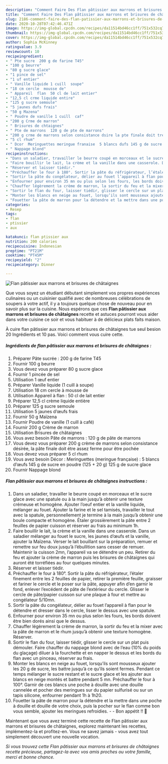 ```yaml
---
description: "Comment Faire Des Flan pâtissier aux marrons et brisures de châtaignes"
title: "Comment Faire Des Flan pâtissier aux marrons et brisures de châtaignes"
slug: 2186-comment-faire-des-flan-patissier-aux-marrons-et-brisures-de-chataignes
date: 2020-10-28T07:42:46.471Z
image: https://img-global.cpcdn.com/recipes/da11514bd46cc1ff/751x532cq70/flan-patissier-aux-marrons-et-brisures-de-chataignes-photo-principale-de-la-recette.jpg
thumbnail: https://img-global.cpcdn.com/recipes/da11514bd46cc1ff/751x532cq70/flan-patissier-aux-marrons-et-brisures-de-chataignes-photo-principale-de-la-recette.jpg
cover: https://img-global.cpcdn.com/recipes/da11514bd46cc1ff/751x532cq70/flan-patissier-aux-marrons-et-brisures-de-chataignes-photo-principale-de-la-recette.jpg
author: Sophia McKinney
ratingvalue: 3.9
reviewcount: 10
recipeingredient:
- " Pte sucre  200 g de farine T45"
- "100 g beurre"
- "80 g sucre glace"
- "1 pince de sel"
- "1 uf entier"
- " Vanille liquide 1 cuill  soupe"
- "18 cm cercle  mousse de"
- " Appareil  flan  50 cl de lait entier"
- "12,5 cl crme liquide entire"
- "125 g sucre semoule"
- "5 jaunes dufs frais"
- "50 g Mazena"
- " Poudre de vanille 1 cuill  caf"
- "200 g Crme de marron"
- " Brisures de chtaignes"
- " Pte de marrons  120 g de pte de marrons"
- "200 g crme de marrons selon consistance dsire la pte finale doit tre assez ferme pour tre poche"
- "5 cl rhum"
- " Dcor  Meringuettes meringue franaise  5 blancs dufs 145 g de sucre en poudre 125  20 g 125 g de sucre glace"
- " Nappage blond"
recipeinstructions:
- "Dans un saladier, travailler le beurre coupé en morceaux et le sucre glace avec une spatule ou à la main jusqu’à obtenir une texture crémeuse et homogène. Ajouter l’oeuf entier et la vanille liquide, mélanger au fouet. Ajouter la farine et le sel tamisés, travailler le tout avec la spatule, personnellement je termine à la main jusqu’à obtenir une boule compacte et homogène. Étaler grossièrement la pâte entre 2 feuilles de papier cuisson et réserver au frais au minimum 1h."
- "Faire bouillir le lait, la crème et la vanille dans une casserole. Dans un saladier mélanger au fouet le sucre, les jaunes d’œufs et la vanille, ajouter la Maïzena. Verser le lait bouillant sur la préparation, remuer et remettre sur feu doux jusqu’à l’ébullition sans cesser de remuer. Maintenir la cuisson 2mn, l’appareil va se détendre un peu. Retirer du feu et ajouter la crème de marron puis les brisures de châtaignes qui auront été torréfiées au four quelques minutes."
- "Réserver et laisser tiédir."
- "Préchauffer le four à 180°. Sortir la pâte du réfrigérateur, l’étaler finement entre les 2 feuilles de papier, retirer la première feuille, graisser et fariner le cercle et le poser sur la pâte, appuyer afin d’en garnir le fond, enlever l’excédent de pâte de l’extérieur du cercle. Glisser le cercle de pâte/papier cuisson sur une plaque à four et mettre au congélateur 5/10mn."
- "Sortir la pâte du congélateur, délier au fouet l’appareil à flan pour le détendre et dresser dans le cercle, lisser le dessus avec une spatule."
- "Enfourner pour environ 35 mn ou plus selon les fours, les bords doivent être bien dorés ainsi que le dessus."
- "Chauffer légèrement la crème de marron, la sortir du feu et la mixer avec la pâte de marron et le rhum jusqu’à obtenir une texture homogène. Réserver."
- "Sortir le flan du four, laisser tiédir, glisser le cercle sur un plat puis démouler. Faire chauffer du nappage blond avec de l’eau (10% du poids du glaçage) diluer à la fourchette et en napper le dessus et les bords du flan avec un pinceau, réserver au frais."
- "Monter les blancs en neige au fouet, lorsqu’ils sont mousseux ajouter les 20 g de sucre, les battre jusqu’à ce qu’ils soient fermes. Pendant ce temps mélanger le sucre restant et le sucre glace et les ajouter aux blancs en neige montés et battre pendant 5 mn. Préchauffer le four à 100°. Garnir de ces blancs une poche à douille avec une douille cannelée et pocher des meringues sur du papier sulfurisé ou sur un tapis silicone, enfourner pendant 1h à 1h20."
- "Fouetter la pâte de marron pour la détendre et la mettre dans une poche à douille et douille de votre choix, puis la pocher sur le flan comme bon vous semble, ajouter les meringues refroidies.  Bon appétit !! 🍴"
categories:
- Resep
tags:
- flan
- ptissier
- aux

katakunci: flan ptissier aux 
nutrition: 200 calories
recipecuisine: Indonesian
preptime: "PT21M"
cooktime: "PT45M"
recipeyield: "2"
recipecategory: Dinner

---
```



![Flan pâtissier aux marrons et brisures de châtaignes](https://img-global.cpcdn.com/recipes/da11514bd46cc1ff/751x532cq70/flan-patissier-aux-marrons-et-brisures-de-chataignes-photo-principale-de-la-recette.jpg)

Que vous soyez un étudiant débutant simplement vos propres expériences culinaires ou un cuisinier qualifié avec de nombreuses célébrations de soupers à votre actif, il y a toujours quelque chose de nouveau pour en savoir plus sur la cuisine. Nous espérons que ces <strong> Flan pâtissier aux marrons et brisures de châtaignes </strong> recette et astuces pourront vous aider dans votre cuisine ce soir et vous habituer à de délicieux plats faits maison.

<!--inarticleads1-->

À cuire flan pâtissier aux marrons et brisures de châtaignes tue seul besion 20 Ingrédients et 10 pas. Voici comment vous cuire cette.

##### Ingrédients de flan pâtissier aux marrons et brisures de châtaignes :

1. Préparer  Pâte sucrée : 200 g de farine T45
1. Fournir 100 g beurre
1. Vous devez vous préparer 80 g sucre glace
1. Fournir 1 pincée de sel
1. Utilisation 1 œuf entier
1. Préparer  Vanille liquide (1 cuill à soupe)
1. Utilisation 18 cm cercle à mousse de
1. Utilisation  Appareil à flan : 50 cl de lait entier
1. Préparer 12,5 cl crème liquide entière
1. Préparer 125 g sucre semoule
1. Utilisation 5 jaunes d’œufs frais
1. Fournir 50 g Maïzena
1. Fournir  Poudre de vanille (1 cuill à café)
1. Fournir 200 g Crème de marron
1. Utilisation  Brisures de châtaignes
1. Vous avez besoin  Pâte de marrons : 120 g de pâte de marrons
1. Vous devez vous préparer 200 g crème de marrons selon consistance désirée, la pâte finale doit étre assez ferme pour être pochée
1. Vous devez vous préparer 5 cl rhum
1. Vous avez besoin  Décor : Meringuettes (meringue française) : 5 blancs d’œufs 145 g de sucre en poudre (125 + 20 g) 125 g de sucre glace
1. Fournir  Nappage blond




<!--inarticleads2-->

##### Flan pâtissier aux marrons et brisures de châtaignes instructions :

1. Dans un saladier, travailler le beurre coupé en morceaux et le sucre glace avec une spatule ou à la main jusqu’à obtenir une texture crémeuse et homogène. Ajouter l’oeuf entier et la vanille liquide, mélanger au fouet. Ajouter la farine et le sel tamisés, travailler le tout avec la spatule, personnellement je termine à la main jusqu’à obtenir une boule compacte et homogène. Étaler grossièrement la pâte entre 2 feuilles de papier cuisson et réserver au frais au minimum 1h.
1. Faire bouillir le lait, la crème et la vanille dans une casserole. Dans un saladier mélanger au fouet le sucre, les jaunes d’œufs et la vanille, ajouter la Maïzena. Verser le lait bouillant sur la préparation, remuer et remettre sur feu doux jusqu’à l’ébullition sans cesser de remuer. Maintenir la cuisson 2mn, l’appareil va se détendre un peu. Retirer du feu et ajouter la crème de marron puis les brisures de châtaignes qui auront été torréfiées au four quelques minutes.
1. Réserver et laisser tiédir.
1. Préchauffer le four à 180°. Sortir la pâte du réfrigérateur, l’étaler finement entre les 2 feuilles de papier, retirer la première feuille, graisser et fariner le cercle et le poser sur la pâte, appuyer afin d’en garnir le fond, enlever l’excédent de pâte de l’extérieur du cercle. Glisser le cercle de pâte/papier cuisson sur une plaque à four et mettre au congélateur 5/10mn.
1. Sortir la pâte du congélateur, délier au fouet l’appareil à flan pour le détendre et dresser dans le cercle, lisser le dessus avec une spatule.
1. Enfourner pour environ 35 mn ou plus selon les fours, les bords doivent être bien dorés ainsi que le dessus.
1. Chauffer légèrement la crème de marron, la sortir du feu et la mixer avec la pâte de marron et le rhum jusqu’à obtenir une texture homogène. Réserver.
1. Sortir le flan du four, laisser tiédir, glisser le cercle sur un plat puis démouler. Faire chauffer du nappage blond avec de l’eau (10% du poids du glaçage) diluer à la fourchette et en napper le dessus et les bords du flan avec un pinceau, réserver au frais.
1. Monter les blancs en neige au fouet, lorsqu’ils sont mousseux ajouter les 20 g de sucre, les battre jusqu’à ce qu’ils soient fermes. Pendant ce temps mélanger le sucre restant et le sucre glace et les ajouter aux blancs en neige montés et battre pendant 5 mn. Préchauffer le four à 100°. Garnir de ces blancs une poche à douille avec une douille cannelée et pocher des meringues sur du papier sulfurisé ou sur un tapis silicone, enfourner pendant 1h à 1h20.
1. Fouetter la pâte de marron pour la détendre et la mettre dans une poche à douille et douille de votre choix, puis la pocher sur le flan comme bon vous semble, ajouter les meringues refroidies. -  - Bon appétit !! 🍴




<!--inarticleads1-->

<p>
Maintenant que vous avez terminé cette recette de Flan pâtissier aux marrons et brisures de châtaignes, explorez maintenant les recettes, implémentez-la et profitez-en. Vous ne savez jamais - vous avez tout simplement découvert une nouvelle vocation.
</p>

<p>
<i>Si vous trouvez cette Flan pâtissier aux marrons et brisures de châtaignes recette précieuse, partagez-la avec vos amis proches ou votre famille, merci et bonne chance.</i>
</p>
